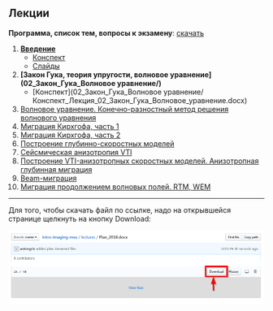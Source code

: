 ## Лекции

**Программа, список тем, вопросы к экзамену**: [скачать](Plan_2018.docx)

1. **[Введение](01_Введение/)**
    - [Конспект](01_Введение/Конспект_Лекция_01_Введение.docx)
    - [Слайды](01_Введение/Слайды_Лекция_01_Введение.pdf)
2. **[Закон Гука, теория упругости, волновое уравнение](02_Закон_Гука_Волновое уравнение/)**
    - [Конспект](02_Закон_Гука_Волновое уравнение/Конспект_Лекция_02_Закон_Гука_Волновое_уравнение.docx)
3. [Волновое уравнение. Конечно-разностный метод решения волнового уравнения]()
4. [Миграция Кирхгофа, часть 1](Lektsia_04_Kirchhoff.docx)
5. [Миграция Кирхгофа, часть 2]()
6. [Построение глубинно-скоростных моделей]()
7. [Сейсмическая анизотропия VTI](Lektsia_06_VTI.docx)
8. [Построение VTI-анизотропных скоростных моделей. Анизотропная глубинная миграция]()
9. [Beam-миграция]()
10. [Миграция продолжением волновых полей. RTM, WEM]()


-----
Для того, чтобы скачать файл по ссылке, надо на открывшейся странице щелкнуть на кнопку Download:

![Download-info](../misc/how_to_download.png)
